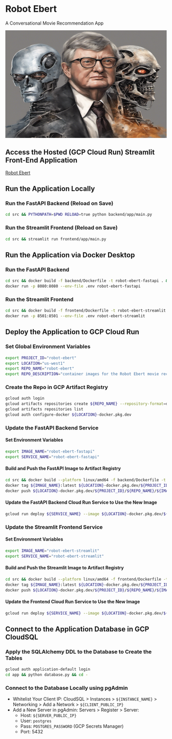 # Robot Ebert

A Conversational Movie Recommendation App

![robot-ebert](./images/robot-ebert.png)

## Access the Hosted (GCP Cloud Run) Streamlit Front-End Application

[Robot Ebert](https://robot-ebert-streamlit-4diyefjzaq-uw.a.run.app/)

## Run the Application Locally

### Run the FastAPI Backend (Reload on Save)

```bash
cd src && PYTHONPATH=$PWD RELOAD=true python backend/app/main.py
```

### Run the Streamlit Frontend (Reload on Save)

```bash
cd src && streamlit run frontend/app/main.py
```

## Run the Application via Docker Desktop

### Run the FastAPI Backend

```bash
cd src && docker build -f backend/Dockerfile -t robot-ebert-fastapi . && cd -
docker run -p 8080:8080 --env-file .env robot-ebert-fastapi
```

### Run the Streamlit Frontend

```bash
cd src && docker build -f frontend/Dockerfile -t robot-ebert-streamlit . && cd -
docker run -p 8501:8501 --env-file .env robot-ebert-streamlit
```

## Deploy the Application to GCP Cloud Run

### Set Global Environment Variables

```bash
export PROJECT_ID="robot-ebert"
export LOCATION="us-west1"
export REPO_NAME="robot-ebert"
export REPO_DESCRIPTION="container images for the Robot Ebert movie recommender application"
```

### Create the Repo in GCP Artifact Registry

```bash
gcloud auth login
gcloud artifacts repositories create ${REPO_NAME} --repository-format=docker --location=${LOCATION} --description=${REPO_DESCRIPTION}
gcloud artifacts repositories list
gcloud auth configure-docker ${LOCATION}-docker.pkg.dev
```

### Update the FastAPI Backend Service

#### Set Environment Variables

```bash
export IMAGE_NAME="robot-ebert-fastapi"
export SERVICE_NAME="robot-ebert-fastapi"
```

#### Build and Push the FastAPI Image to Artifact Registry

```bash
cd src && docker build --platform linux/amd64 -f backend/Dockerfile -t ${IMAGE_NAME} . && cd -
docker tag ${IMAGE_NAME}:latest ${LOCATION}-docker.pkg.dev/${PROJECT_ID}/${REPO_NAME}/${IMAGE_NAME}:latest
docker push ${LOCATION}-docker.pkg.dev/${PROJECT_ID}/${REPO_NAME}/${IMAGE_NAME}:latest
```

#### Update the FastAPI Backend Cloud Run Service to Use the New Image

```bash
gcloud run deploy ${SERVICE_NAME} --image ${LOCATION}-docker.pkg.dev/${PROJECT_ID}/${REPO_NAME}/${IMAGE_NAME}:latest --platform managed --region $LOCATION
```

### Update the Streamlit Frontend Service

#### Set Environment Variables

```bash
export IMAGE_NAME="robot-ebert-streamlit"
export SERVICE_NAME="robot-ebert-streamlit"
```

#### Build and Push the Streamlit Image to Artifact Registry

```bash
cd src && docker build --platform linux/amd64 -f frontend/Dockerfile -t ${IMAGE_NAME} . && cd -
docker tag ${IMAGE_NAME}:latest ${LOCATION}-docker.pkg.dev/${PROJECT_ID}/${REPO_NAME}/${IMAGE_NAME}:latest
docker push ${LOCATION}-docker.pkg.dev/${PROJECT_ID}/${REPO_NAME}/${IMAGE_NAME}:latest
```

#### Update the Frontend Cloud Run Service to Use the New Image

```bash
gcloud run deploy ${SERVICE_NAME} --image ${LOCATION}-docker.pkg.dev/${PROJECT_ID}/${REPO_NAME}/${IMAGE_NAME}:latest --platform managed --region $LOCATION
```

## Connect to the Application Database in GCP CloudSQL

### Apply the SQLAlchemy DDL to the Database to Create the Tables

```bash
gcloud auth application-default login
cd app && python database.py && cd -
```

### Connect to the Database Locally using pgAdmin

* Whitelist Your Client IP: CloudSQL > Instances > `${INSTANCE_NAME}` > Networking > Add a Network > `${CLIENT_PUBLIC_IP}`
* Add a New Server in pgAdmin: Servers > Register > Server:
    * Host: `${SERVER_PUBLIC_IP}`
    * User: `postgres`
    * Pass: `POSTGRES_PASSWORD` (GCP Secrets Manager)
    * Port: 5432
